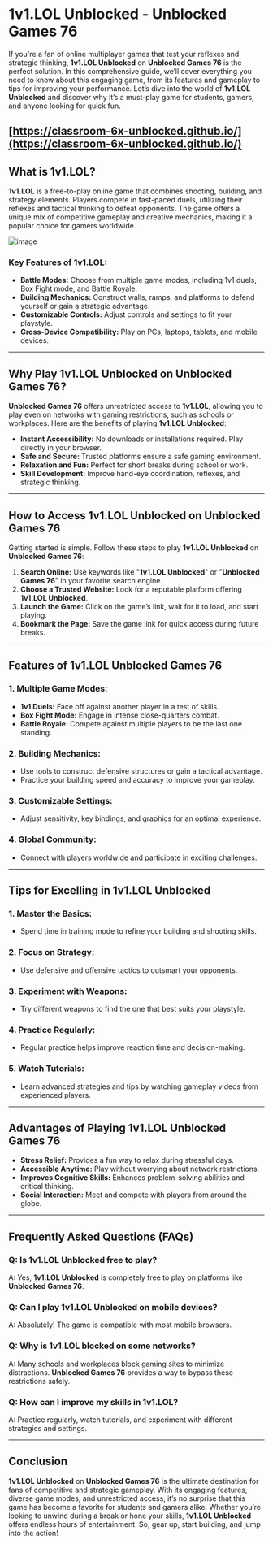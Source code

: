 # 1v1.LOL Unblocked - Unblocked Games 76

If you're a fan of online multiplayer games that test your reflexes and strategic thinking, **1v1.LOL Unblocked** on **Unblocked Games 76** is the perfect solution. In this comprehensive guide, we’ll cover everything you need to know about this engaging game, from its features and gameplay to tips for improving your performance. Let’s dive into the world of **1v1.LOL Unblocked** and discover why it’s a must-play game for students, gamers, and anyone looking for quick fun.

## [https://classroom-6x-unblocked.github.io/](https://classroom-6x-unblocked.github.io/)

## What is 1v1.LOL?

**1v1.LOL** is a free-to-play online game that combines shooting, building, and strategy elements. Players compete in fast-paced duels, utilizing their reflexes and tactical thinking to defeat opponents. The game offers a unique mix of competitive gameplay and creative mechanics, making it a popular choice for gamers worldwide.

![image](https://github.com/user-attachments/assets/a215e3ec-7a78-4258-abec-41e2f834e6f0)


### Key Features of 1v1.LOL:
- **Battle Modes:** Choose from multiple game modes, including 1v1 duels, Box Fight mode, and Battle Royale.
- **Building Mechanics:** Construct walls, ramps, and platforms to defend yourself or gain a strategic advantage.
- **Customizable Controls:** Adjust controls and settings to fit your playstyle.
- **Cross-Device Compatibility:** Play on PCs, laptops, tablets, and mobile devices.

---

## Why Play 1v1.LOL Unblocked on Unblocked Games 76?

**Unblocked Games 76** offers unrestricted access to **1v1.LOL**, allowing you to play even on networks with gaming restrictions, such as schools or workplaces. Here are the benefits of playing **1v1.LOL Unblocked**:

- **Instant Accessibility:** No downloads or installations required. Play directly in your browser.
- **Safe and Secure:** Trusted platforms ensure a safe gaming environment.
- **Relaxation and Fun:** Perfect for short breaks during school or work.
- **Skill Development:** Improve hand-eye coordination, reflexes, and strategic thinking.

---

## How to Access 1v1.LOL Unblocked on Unblocked Games 76

Getting started is simple. Follow these steps to play **1v1.LOL Unblocked** on **Unblocked Games 76**:

1. **Search Online:** Use keywords like "**1v1.LOL Unblocked**" or "**Unblocked Games 76**" in your favorite search engine.
2. **Choose a Trusted Website:** Look for a reputable platform offering **1v1.LOL Unblocked**.
3. **Launch the Game:** Click on the game’s link, wait for it to load, and start playing.
4. **Bookmark the Page:** Save the game link for quick access during future breaks.

---

## Features of 1v1.LOL Unblocked Games 76

### 1. **Multiple Game Modes:**
   - **1v1 Duels:** Face off against another player in a test of skills.
   - **Box Fight Mode:** Engage in intense close-quarters combat.
   - **Battle Royale:** Compete against multiple players to be the last one standing.

### 2. **Building Mechanics:**
   - Use tools to construct defensive structures or gain a tactical advantage.
   - Practice your building speed and accuracy to improve your gameplay.

### 3. **Customizable Settings:**
   - Adjust sensitivity, key bindings, and graphics for an optimal experience.

### 4. **Global Community:**
   - Connect with players worldwide and participate in exciting challenges.

---

## Tips for Excelling in 1v1.LOL Unblocked

### 1. **Master the Basics:**
   - Spend time in training mode to refine your building and shooting skills.

### 2. **Focus on Strategy:**
   - Use defensive and offensive tactics to outsmart your opponents.

### 3. **Experiment with Weapons:**
   - Try different weapons to find the one that best suits your playstyle.

### 4. **Practice Regularly:**
   - Regular practice helps improve reaction time and decision-making.

### 5. **Watch Tutorials:**
   - Learn advanced strategies and tips by watching gameplay videos from experienced players.

---

## Advantages of Playing 1v1.LOL Unblocked Games 76

- **Stress Relief:** Provides a fun way to relax during stressful days.
- **Accessible Anytime:** Play without worrying about network restrictions.
- **Improves Cognitive Skills:** Enhances problem-solving abilities and critical thinking.
- **Social Interaction:** Meet and compete with players from around the globe.

---

## Frequently Asked Questions (FAQs)

### Q: Is 1v1.LOL Unblocked free to play?
A: Yes, **1v1.LOL Unblocked** is completely free to play on platforms like **Unblocked Games 76**.

### Q: Can I play 1v1.LOL Unblocked on mobile devices?
A: Absolutely! The game is compatible with most mobile browsers.

### Q: Why is 1v1.LOL blocked on some networks?
A: Many schools and workplaces block gaming sites to minimize distractions. **Unblocked Games 76** provides a way to bypass these restrictions safely.

### Q: How can I improve my skills in 1v1.LOL?
A: Practice regularly, watch tutorials, and experiment with different strategies and settings.

---

## Conclusion

**1v1.LOL Unblocked** on **Unblocked Games 76** is the ultimate destination for fans of competitive and strategic gameplay. With its engaging features, diverse game modes, and unrestricted access, it’s no surprise that this game has become a favorite for students and gamers alike. Whether you’re looking to unwind during a break or hone your skills, **1v1.LOL Unblocked** offers endless hours of entertainment. So, gear up, start building, and jump into the action!

